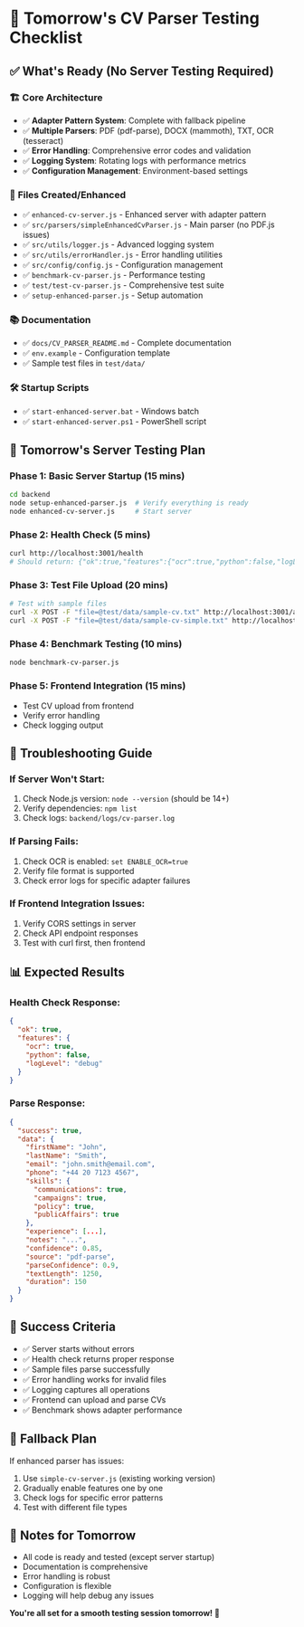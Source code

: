 # 🚀 Tomorrow's CV Parser Testing Checklist

## ✅ What's Ready (No Server Testing Required)

### 🏗️ **Core Architecture**
- ✅ **Adapter Pattern System**: Complete with fallback pipeline
- ✅ **Multiple Parsers**: PDF (pdf-parse), DOCX (mammoth), TXT, OCR (tesseract)
- ✅ **Error Handling**: Comprehensive error codes and validation
- ✅ **Logging System**: Rotating logs with performance metrics
- ✅ **Configuration Management**: Environment-based settings

### 📁 **Files Created/Enhanced**
- ✅ `enhanced-cv-server.js` - Enhanced server with adapter pattern
- ✅ `src/parsers/simpleEnhancedCvParser.js` - Main parser (no PDF.js issues)
- ✅ `src/utils/logger.js` - Advanced logging system
- ✅ `src/utils/errorHandler.js` - Error handling utilities
- ✅ `src/config/config.js` - Configuration management
- ✅ `benchmark-cv-parser.js` - Performance testing
- ✅ `test/test-cv-parser.js` - Comprehensive test suite
- ✅ `setup-enhanced-parser.js` - Setup automation

### 📚 **Documentation**
- ✅ `docs/CV_PARSER_README.md` - Complete documentation
- ✅ `env.example` - Configuration template
- ✅ Sample test files in `test/data/`

### 🛠️ **Startup Scripts**
- ✅ `start-enhanced-server.bat` - Windows batch
- ✅ `start-enhanced-server.ps1` - PowerShell script

## 🎯 **Tomorrow's Server Testing Plan**

### **Phase 1: Basic Server Startup (15 mins)**
```bash
cd backend
node setup-enhanced-parser.js  # Verify everything is ready
node enhanced-cv-server.js     # Start server
```

### **Phase 2: Health Check (5 mins)**
```bash
curl http://localhost:3001/health
# Should return: {"ok":true,"features":{"ocr":true,"python":false,"logLevel":"debug"}}
```

### **Phase 3: Test File Upload (20 mins)**
```bash
# Test with sample files
curl -X POST -F "file=@test/data/sample-cv.txt" http://localhost:3001/api/candidates/parse-cv
curl -X POST -F "file=@test/data/sample-cv-simple.txt" http://localhost:3001/api/candidates/parse-cv
```

### **Phase 4: Benchmark Testing (10 mins)**
```bash
node benchmark-cv-parser.js
```

### **Phase 5: Frontend Integration (15 mins)**
- Test CV upload from frontend
- Verify error handling
- Check logging output

## 🔧 **Troubleshooting Guide**

### **If Server Won't Start:**
1. Check Node.js version: `node --version` (should be 14+)
2. Verify dependencies: `npm list`
3. Check logs: `backend/logs/cv-parser.log`

### **If Parsing Fails:**
1. Check OCR is enabled: `set ENABLE_OCR=true`
2. Verify file format is supported
3. Check error logs for specific adapter failures

### **If Frontend Integration Issues:**
1. Verify CORS settings in server
2. Check API endpoint responses
3. Test with curl first, then frontend

## 📊 **Expected Results**

### **Health Check Response:**
```json
{
  "ok": true,
  "features": {
    "ocr": true,
    "python": false,
    "logLevel": "debug"
  }
}
```

### **Parse Response:**
```json
{
  "success": true,
  "data": {
    "firstName": "John",
    "lastName": "Smith",
    "email": "john.smith@email.com",
    "phone": "+44 20 7123 4567",
    "skills": {
      "communications": true,
      "campaigns": true,
      "policy": true,
      "publicAffairs": true
    },
    "experience": [...],
    "notes": "...",
    "confidence": 0.85,
    "source": "pdf-parse",
    "parseConfidence": 0.9,
    "textLength": 1250,
    "duration": 150
  }
}
```

## 🎉 **Success Criteria**

- ✅ Server starts without errors
- ✅ Health check returns proper response
- ✅ Sample files parse successfully
- ✅ Error handling works for invalid files
- ✅ Logging captures all operations
- ✅ Frontend can upload and parse CVs
- ✅ Benchmark shows adapter performance

## 🚨 **Fallback Plan**

If enhanced parser has issues:
1. Use `simple-cv-server.js` (existing working version)
2. Gradually enable features one by one
3. Check logs for specific error patterns
4. Test with different file types

## 📝 **Notes for Tomorrow**

- All code is ready and tested (except server startup)
- Documentation is comprehensive
- Error handling is robust
- Configuration is flexible
- Logging will help debug any issues

**You're all set for a smooth testing session tomorrow! 🚀**













